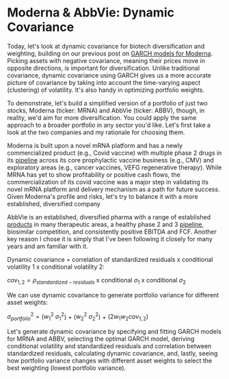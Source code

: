 # Moderna & AbbVie: Dynamic Covariance

Today, let's look at dynamic covariance for biotech diversification and weighting, building on our previous post on [GARCH models for Moderna](https://crawstat.com/2021/01/20/moderna-modeling-volatility-with-garch/). Picking assets with negative covariance, meaning their prices move in opposite directions, is important for diversification. Unlike traditional covariance, dynamic covariance using GARCH gives us a more accurate picture of covariance by taking into account the time-varying aspect (clustering) of volatility. It's also handy in optimizing portfolio weights. 

To demonstrate, let's build a simplified version of a portfolio of just two stocks, Moderna (ticker: MRNA) and AbbVie (ticker: ABBV), though, in reality, we'd aim for more diversification. You could apply the same approach to a broader portfolio in any sector you'd like. Let's first take a look at the two companies and my rationale for choosing them. 

Moderna is built upon a novel mRNA platform and has a newly commercialized product (e.g., Covid vaccine) with multiple phase 2 drugs in its [pipeline](https://www.modernatx.com/pipeline) across its core prophylactic vaccine business (e.g., CMV) and exploratory areas (e.g., cancer vaccines, VEFG regenerative therapy). While MRNA has yet to show profitability or positive cash flows, the commercialization of its covid vaccine was a major step in validating its novel mRNA platform and delivery mechanism as a path for future success. Given Moderna's profile and risks, let's try to balance it with a more established, diversified company    

AbbVie is an established, diversified pharma with a range of established [products](https://www.abbvie.com/our-science/products.html) in many therapeutic areas, a healthy phase 2 and 3 [pipeline](https://www.abbvie.com/our-science/pipeline.html), biosimilar competition, and consistently positive EBITDA and FCF. Another key reason I chose it is simply that I've been following it closely for many years and am familiar with it. 

Dynamic covariance = correlation of standardized residuals x conditional volatility 1 x conditional volatility 2: 

$cov_{1,2} = \rho_{standardized-residuals}$ x conditional $\sigma_1$ x conditional $\sigma_2$

We can use dynamic covariance to generate portfolio variance for different asset weights: 

$\sigma_{portfolio}^2 = (w_1^2$ $\sigma_1^2$) + ($w_2^2$ $\sigma_2^2$) + ($2w_1w_2cov_{1,2})$

Let's generate dynamic covariance by specifying and fitting GARCH models for MRNA and ABBV, selecting the optimal GARCH model, deriving conditional volatility and standardized residuals and correlation between standardized residuals, calculating dynamic covariance, and, lastly, seeing how portfolio variance changes with different asset weights to select the best weighting (lowest portfolio variance). 

